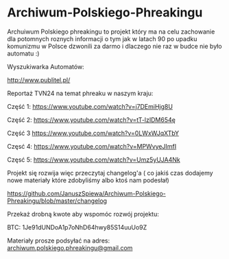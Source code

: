 # Archiwum-Polskiego-Phreakingu
Archuiwum Polskiego phreakingu to projekt który ma na celu zachowanie dla potomnych roznych informacji o tym jak w latach 90 po upadku
komunizmu w Polsce dzwonili za darmo  i dlaczego nie raz w budce nie było automatu :)

Wyszukiwarka Automatów:

http://www.publitel.pl/

Reportaż TVN24 na temat phreaku w naszym kraju:

Część 1:
https://www.youtube.com/watch?v=j7DEmiHjg8U 

Część 2:
https://www.youtube.com/watch?v=tT-lzIDM654ę

Część 3
https://www.youtube.com/watch?v=0LWxWJqXTbY

Częsć 4:
https://www.youtube.com/watch?v=MPWvyeJImfI

Częsć 5:
https://www.youtube.com/watch?v=Umz5yUJA4Nk

Projekt się rozwija więc przeczytaj changelog'a ( co jakiś czas dodajemy nowe materiały które zdobyliśmy albo ktoś nam podesłał)

https://github.com/JanuszSpiewa/Archiwum-Polskiego-Phreakingu/blob/master/changelog


Przekaż drobną kwote aby wspomóc rozwój projektu:


BTC: 1Je91dUNDoA1p7oNhD64hwy85S14uuUo9Z
 
 
Materiały prosze podsyłać na adres: archiwum.polskiego.phreakingu@gmail.com
 

 


